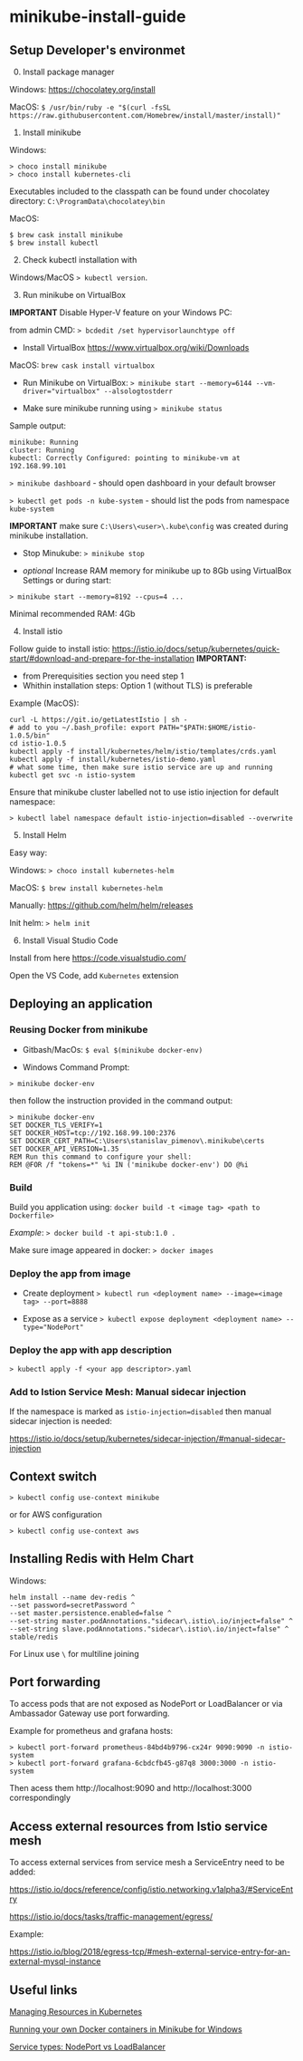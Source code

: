 # minikube-install-guide

## Setup Developer's environmet

0. Install package manager

Windows: https://chocolatey.org/install

MacOS: `$ /usr/bin/ruby -e "$(curl -fsSL https://raw.githubusercontent.com/Homebrew/install/master/install)"`

1. Install minikube

Windows:
```
> choco install minikube
> choco install kubernetes-cli
```

Executables included to the classpath can be found under chocolatey directory: `C:\ProgramData\chocolatey\bin`

MacOS:
```
$ brew cask install minikube
$ brew install kubectl
```

2. Check kubectl installation with

Windows/MacOS `> kubectl version`.

3. Run minikube on VirtualBox

**IMPORTANT** Disable Hyper-V feature on your Windows PC:

from admin CMD: `> bcdedit /set hypervisorlaunchtype off`

- Install VirtualBox
https://www.virtualbox.org/wiki/Downloads

MacOS: `brew cask install virtualbox`

- Run Minikube on VirtualBox: 
`> minikube start --memory=6144 --vm-driver="virtualbox" --alsologtostderr`

- Make sure minikube running using `> minikube status`

Sample output:
```
minikube: Running
cluster: Running
kubectl: Correctly Configured: pointing to minikube-vm at 192.168.99.101
```
`> minikube dashboard` - should open dashboard in your default browser

`> kubectl get pods -n kube-system` - should list the pods from namespace `kube-system`

**IMPORTANT** make sure `C:\Users\<user>\.kube\config` was created  during minikube installation. 

- Stop Minukube:
`> minikube stop`

- *optional* Increase RAM memory for minikube up to 8Gb using VirtualBox Settings or during start:

`> minikube start --memory=8192 --cpus=4 ...`

Minimal recommended RAM: 4Gb

4. Install istio

Follow guide to install istio: 
https://istio.io/docs/setup/kubernetes/quick-start/#download-and-prepare-for-the-installation
**IMPORTANT:** 
- from Prerequisities section you need step 1
- Whithin installation steps: Option 1 (without TLS) is preferable 

Example (MacOS):
```
curl -L https://git.io/getLatestIstio | sh -
# add to you ~/.bash_profile: export PATH="$PATH:$HOME/istio-1.0.5/bin"
cd istio-1.0.5
kubectl apply -f install/kubernetes/helm/istio/templates/crds.yaml
kubectl apply -f install/kubernetes/istio-demo.yaml
# what some time, then make sure istio service are up and running
kubectl get svc -n istio-system
```

Ensure that minikube cluster labelled not to use istio injection for default namespace:

`> kubectl label namespace default istio-injection=disabled --overwrite`

5. Install Helm 

Easy way:

Windows: `> choco install kubernetes-helm`

MacOS: `$ brew install kubernetes-helm`

 Manually: https://github.com/helm/helm/releases

 Init helm: `> helm init`
 
6. Install Visual Studio Code

Install from here https://code.visualstudio.com/

Open the VS Code, add `Kubernetes` extension

## Deploying an application

### Reusing Docker from minikube

- Gitbash/MacOs: `$ eval $(minikube docker-env)`

- Windows Command Prompt: 

`> minikube docker-env`

then follow the instruction provided in the command output:

```
> minikube docker-env
SET DOCKER_TLS_VERIFY=1
SET DOCKER_HOST=tcp://192.168.99.100:2376
SET DOCKER_CERT_PATH=C:\Users\stanislav_pimenov\.minikube\certs
SET DOCKER_API_VERSION=1.35
REM Run this command to configure your shell:
REM @FOR /f "tokens=*" %i IN ('minikube docker-env') DO @%i
```

### Build
Build you application using: `docker build -t <image tag> <path to Dockerfile>`

*Example*: `> docker build -t api-stub:1.0 .`

Make sure image appeared in docker: `> docker images`

### Deploy the app from image

- Create deployment
`> kubectl run <deployment name> --image=<image tag> --port=8888`

- Expose as a service
`> kubectl expose deployment <deployment name> --type="NodePort"`

### Deploy the app with app description

`> kubectl apply -f <your app descriptor>.yaml`

### Add to Istion Service Mesh: Manual sidecar injection

If the namespace is marked as `istio-injection=disabled` then manual sidecar injection is needed:

https://istio.io/docs/setup/kubernetes/sidecar-injection/#manual-sidecar-injection

## Context switch

`> kubectl config use-context minikube`

or for AWS configuration

`> kubectl config use-context aws`

## Installing Redis with Helm Chart

Windows:
```
helm install --name dev-redis ^
--set password=secretPassword ^
--set master.persistence.enabled=false ^
--set-string master.podAnnotations."sidecar\.istio\.io/inject=false" ^
--set-string slave.podAnnotations."sidecar\.istio\.io/inject=false" ^
stable/redis
```

For Linux use `\` for multiline joining

## Port forwarding

To access pods that are not exposed as NodePort or LoadBalancer or via Ambassador Gateway use port forwarding.

Example for prometheus and grafana hosts:
```
> kubectl port-forward prometheus-84bd4b9796-cx24r 9090:9090 -n istio-system
> kubectl port-forward grafana-6cbdcfb45-g87q8 3000:3000 -n istio-system
```

Then acess them http://localhost:9090 and http://localhost:3000 correspondingly

## Access external resources from Istio service mesh

To access external services from service mesh a ServiceEntry need to be added:

https://istio.io/docs/reference/config/istio.networking.v1alpha3/#ServiceEntry

https://istio.io/docs/tasks/traffic-management/egress/

Example:

https://istio.io/blog/2018/egress-tcp/#mesh-external-service-entry-for-an-external-mysql-instance

## Useful links

[Managing Resources in Kubernetes](https://kubernetes.io/docs/concepts/cluster-administration/manage-deployment/)

[Running your own Docker containers in Minikube for Windows](https://medium.com/@maumribeiro/running-your-own-docker-images-in-minikube-for-windows-ea7383d931f6)

[Service types: NodePort vs LoadBalancer](https://medium.com/google-cloud/kubernetes-nodeport-vs-loadbalancer-vs-ingress-when-should-i-use-what-922f010849e0) 

